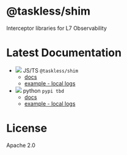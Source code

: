 # @taskless/shim

Interceptor libraries for L7 Observability

# Latest Documentation

- <img src="https://img.shields.io/badge/node.js-empty?style=flat&logo=nodedotjs&logoColor=5FA04E&labelColor=222222&color=5FA04E"/> JS/TS `@taskless/shim`
  - [docs](https://github.com/taskless/shim/blob/main/packages/js/README.md)
  - [example - local logs](https://github.com/taskless/shim/blob/main/packages/js/examples/localLogs.README.md)
- <img src="https://img.shields.io/badge/python-empty?style=flat&logo=python&logoColor=306998&labelColor=222222&color=306998" /> python `pypi tbd`
  - [docs](https://github.com/taskless/shim/blob/main/packages/py/README.md)
  - [example - local logs](https://github.com/taskless/shim/blob/main/packages/py/examples/local_logs.README.md)

# License

Apache 2.0
